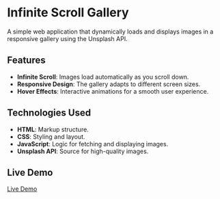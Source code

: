 # Infinite Scroll Gallery

A simple web application that dynamically loads and displays images in a responsive gallery using the Unsplash API.

## Features

- **Infinite Scroll**: Images load automatically as you scroll down.
- **Responsive Design**: The gallery adapts to different screen sizes.
- **Hover Effects**: Interactive animations for a smooth user experience.

## Technologies Used

- **HTML**: Markup structure.
- **CSS**: Styling and layout.
- **JavaScript**: Logic for fetching and displaying images.
- **Unsplash API**: Source for high-quality images.

## Live Demo

[Live Demo](https://infinite-endless-project-js-rajat75-techs-projects.vercel.app/)
